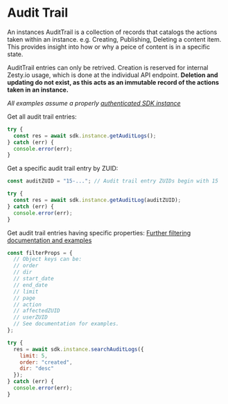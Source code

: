 # Audit Trail

An instances AuditTrail is a collection of records that catalogs the actions taken within an instance. e.g. Creating, Publishing, Deleting a content item. This provides insight into how or why a peice of content is in a specific state.

AuditTrail entries can only be retrived. Creation is reserved for internal Zesty.io usage, which is done at the individual API endpoint. **Deletion and updating do not exist, as this acts as an immutable record of the actions taken in an instance.**

_All examples assume a properly_ [_authenticated SDK instance_](../instantiation.md)

Get all audit trail entries:

```javascript
try {
  const res = await sdk.instance.getAuditLogs();
} catch (err) {
  console.error(err);
}
```

Get a specific audit trail entry by ZUID:

```javascript
const auditZUID = "15-..."; // Audit trail entry ZUIDs begin with 15

try {
  const res = await sdk.instance.getAuditLog(auditZUID);
} catch (err) {
  console.error(err);
}
```

Get audit trail entries having specific properties: [Further filtering documentation and examples](https://instances-api.zesty.org/?version=latest#fc78edce-069d-4948-8209-733a3c02e8dc)

```javascript
const filterProps = {
  // Object keys can be:
  // order
  // dir
  // start_date
  // end_date
  // limit
  // page
  // action
  // affectedZUID
  // userZUID
  // See documentation for examples.
};

try {
  res = await sdk.instance.searchAuditLogs({
    limit: 5,
    order: "created",
    dir: "desc"
  });
} catch (err) {
  console.error(err);
}
```

